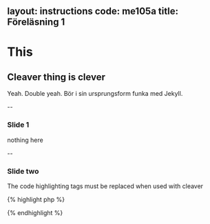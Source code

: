 
layout: instructions
code: me105a
title: Föreläsning 1
---

# This

## Cleaver thing is clever

Yeah. Double yeah. Bör i sin ursprungsform funka med Jekyll. 

--

### Slide 1

nothing here

--

### Slide two

The code highlighting tags must be replaced when used with cleaver

{% highlight php %}
<?php
echo "hej";
?>
{% endhighlight %}
